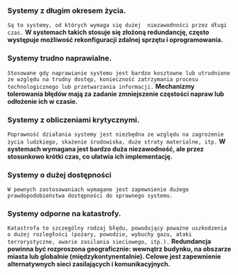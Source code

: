 ### Systemy z długim okresem życia.
`Są to systemy, od których wymaga się dużej  niezawodności przez długi czas.`
	**W systemach takich stosuje się złożoną redundancję, często występuje możliwość rekonfiguracji zdalnej sprzętu i oprogramowania.**
### Systemy trudno naprawialne.
`Stosowane gdy naprawianie systemu jest bardzo kosztowne lub utrudnione ze względu na trudny dostęp, konieczność zatrzymania procesu technologicznego lub przetwarzania informacji.`
	**Mechanizmy tolerowania błędów mają za zadanie zmniejszenie częstości napraw lub odłożenie ich w czasie.**
### Systemy z obliczeniami krytycznymi.
`Poprawność działania systemy jest niezbędna ze względu na zagrożenie życia ludzkiego, skażenie środowiska, duże straty materialne, itp.`
	**W systemach wymagana jest bardzo duża niezawodność, ale przez stosunkowo krótki czas, co ułatwia ich implementację.**
### Systemy o dużej dostępności
`W pewnych zastosowaniach wymagane jest zapewnienie dużego prawdopodobieństwa dostępności do sprawnego systemu.`
### Systemy odporne na katastrofy.
`Katastrofa to szczególny rodzaj błędu, powodujący poważne uszkodzenia o dużej rozległości (pożary, powodzie, wybuchy gazu, ataki terrorystyczne, awarie zasilania sieciowego, itp.).`
	**Redundancja powinna być rozproszona geograficznie: wewnątrz budynku, na obszarze miasta lub globalnie (międzykontynentalnie). Celowe jest zapewnienie alternatywnych sieci zasilających i komunikacyjnych.**